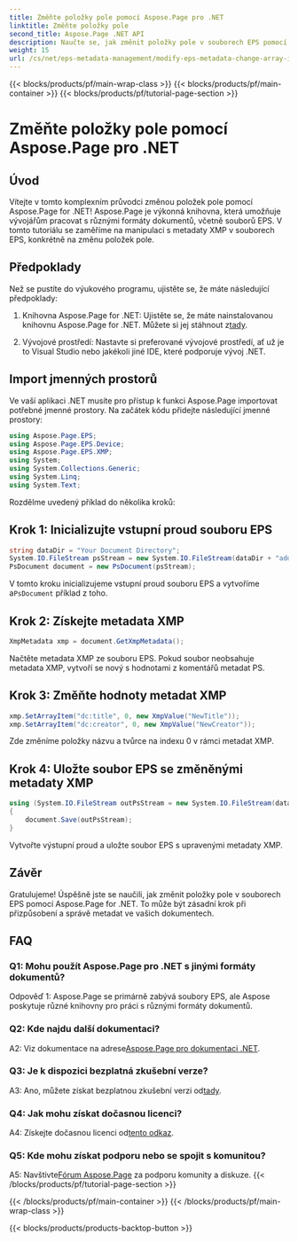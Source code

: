 ```yaml
---
title: Změňte položky pole pomocí Aspose.Page pro .NET
linktitle: Změňte položky pole
second_title: Aspose.Page .NET API
description: Naučte se, jak změnit položky pole v souborech EPS pomocí Aspose.Page for .NET. Postupujte podle našeho podrobného průvodce pro efektivní manipulaci s metadaty.
weight: 15
url: /cs/net/eps-metadata-management/modify-eps-metadata-change-array-items/
---
```


{{< blocks/products/pf/main-wrap-class >}}
{{< blocks/products/pf/main-container >}}
{{< blocks/products/pf/tutorial-page-section >}}

# Změňte položky pole pomocí Aspose.Page pro .NET

## Úvod

Vítejte v tomto komplexním průvodci změnou položek pole pomocí Aspose.Page for .NET! Aspose.Page je výkonná knihovna, která umožňuje vývojářům pracovat s různými formáty dokumentů, včetně souborů EPS. V tomto tutoriálu se zaměříme na manipulaci s metadaty XMP v souborech EPS, konkrétně na změnu položek pole.

## Předpoklady

Než se pustíte do výukového programu, ujistěte se, že máte následující předpoklady:

1. Knihovna Aspose.Page for .NET: Ujistěte se, že máte nainstalovanou knihovnu Aspose.Page for .NET. Můžete si jej stáhnout z[tady](https://releases.aspose.com/page/net/).

2. Vývojové prostředí: Nastavte si preferované vývojové prostředí, ať už je to Visual Studio nebo jakékoli jiné IDE, které podporuje vývoj .NET.

## Import jmenných prostorů

Ve vaší aplikaci .NET musíte pro přístup k funkci Aspose.Page importovat potřebné jmenné prostory. Na začátek kódu přidejte následující jmenné prostory:

```csharp
using Aspose.Page.EPS;
using Aspose.Page.EPS.Device;
using Aspose.Page.EPS.XMP;
using System;
using System.Collections.Generic;
using System.Linq;
using System.Text;

```

Rozdělme uvedený příklad do několika kroků:

## Krok 1: Inicializujte vstupní proud souboru EPS

```csharp
string dataDir = "Your Document Directory";
System.IO.FileStream psStream = new System.IO.FileStream(dataDir + "add_simple_props_input.eps", System.IO.FileMode.Open, System.IO.FileAccess.Read);
PsDocument document = new PsDocument(psStream);
```

 V tomto kroku inicializujeme vstupní proud souboru EPS a vytvoříme a`PsDocument` příklad z toho.

## Krok 2: Získejte metadata XMP

```csharp
XmpMetadata xmp = document.GetXmpMetadata();
```

Načtěte metadata XMP ze souboru EPS. Pokud soubor neobsahuje metadata XMP, vytvoří se nový s hodnotami z komentářů metadat PS.

## Krok 3: Změňte hodnoty metadat XMP

```csharp
xmp.SetArrayItem("dc:title", 0, new XmpValue("NewTitle"));
xmp.SetArrayItem("dc:creator", 0, new XmpValue("NewCreator"));
```

Zde změníme položky názvu a tvůrce na indexu 0 v rámci metadat XMP.

## Krok 4: Uložte soubor EPS se změněnými metadaty XMP

```csharp
using (System.IO.FileStream outPsStream = new System.IO.FileStream(dataDir + "change_array_items_output.eps", System.IO.FileMode.Create, System.IO.FileAccess.Write))
{
    document.Save(outPsStream);
}
```

Vytvořte výstupní proud a uložte soubor EPS s upravenými metadaty XMP.

## Závěr

Gratulujeme! Úspěšně jste se naučili, jak změnit položky pole v souborech EPS pomocí Aspose.Page for .NET. To může být zásadní krok při přizpůsobení a správě metadat ve vašich dokumentech.

## FAQ

### Q1: Mohu použít Aspose.Page pro .NET s jinými formáty dokumentů?

Odpověď 1: Aspose.Page se primárně zabývá soubory EPS, ale Aspose poskytuje různé knihovny pro práci s různými formáty dokumentů.

### Q2: Kde najdu další dokumentaci?

 A2: Viz dokumentace na adrese[Aspose.Page pro dokumentaci .NET](https://reference.aspose.com/page/net/).

### Q3: Je k dispozici bezplatná zkušební verze?

 A3: Ano, můžete získat bezplatnou zkušební verzi od[tady](https://releases.aspose.com/).

### Q4: Jak mohu získat dočasnou licenci?

 A4: Získejte dočasnou licenci od[tento odkaz](https://purchase.aspose.com/temporary-license/).

### Q5: Kde mohu získat podporu nebo se spojit s komunitou?

 A5: Navštivte[Fórum Aspose.Page](https://forum.aspose.com/c/page/39) za podporu komunity a diskuze.
{{< /blocks/products/pf/tutorial-page-section >}}

{{< /blocks/products/pf/main-container >}}
{{< /blocks/products/pf/main-wrap-class >}}

{{< blocks/products/products-backtop-button >}}
